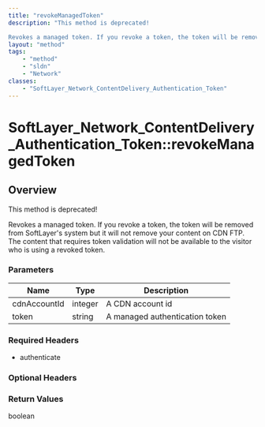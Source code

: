 ```yaml
---
title: "revokeManagedToken"
description: "This method is deprecated! 

Revokes a managed token. If you revoke a token, the token will be removed from SoftLayer's... "
layout: "method"
tags:
    - "method"
    - "sldn"
    - "Network"
classes:
    - "SoftLayer_Network_ContentDelivery_Authentication_Token"
---
```

# SoftLayer_Network_ContentDelivery_Authentication_Token::revokeManagedToken
## Overview 
This method is deprecated! 

Revokes a managed token. If you revoke a token, the token will be removed from SoftLayer's system but it will not remove your content on CDN FTP. The content that requires token validation will not be available to the visitor who is using a revoked token. 

### Parameters 
|Name | Type | Description |
| --- | --- | --- |
|cdnAccountId| integer| A CDN account id|
|token| string| A managed authentication token|


### Required Headers
* authenticate

### Optional Headers

### Return Values
boolean

